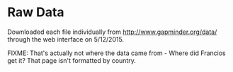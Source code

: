# Raw Data

Downloaded each file individually from http://www.gapminder.org/data/ through
the web interface on 5/12/2015.

FIXME: That's actually not where the data came from - Where did Francios get it?
That page isn't formatted by country.